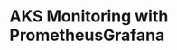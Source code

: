 # AKS Monitoring with PrometheusGrafana                                                                                                                                                                                                                                                                                                            
